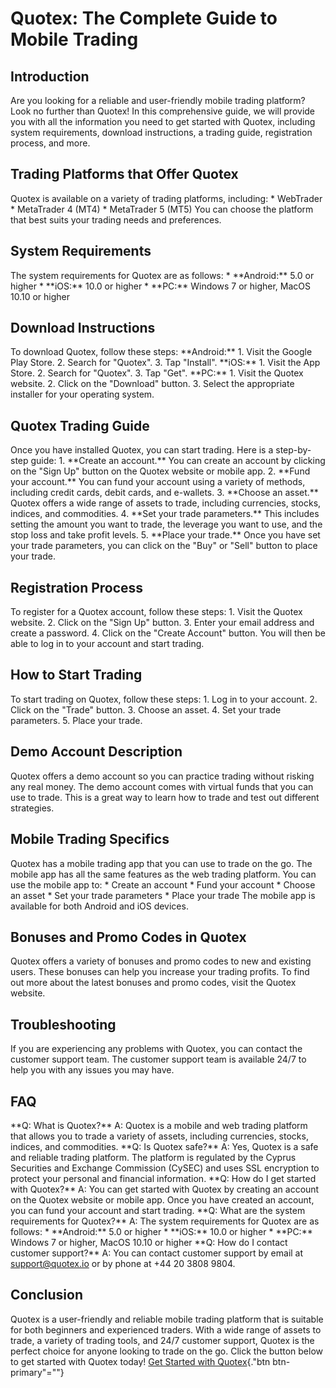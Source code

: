# Quotex: The Complete Guide to Mobile Trading

## Introduction

Are you looking for a reliable and user-friendly mobile trading
platform? Look no further than Quotex! In this comprehensive guide, we
will provide you with all the information you need to get started with
Quotex, including system requirements, download instructions, a trading
guide, registration process, and more.

## Trading Platforms that Offer Quotex

Quotex is available on a variety of trading platforms, including: \*
WebTrader \* MetaTrader 4 (MT4) \* MetaTrader 5 (MT5) You can choose the
platform that best suits your trading needs and preferences.

## System Requirements

The system requirements for Quotex are as follows: \* \*\*Android:\*\*
5.0 or higher \* \*\*iOS:\*\* 10.0 or higher \* \*\*PC:\*\* Windows 7 or
higher, MacOS 10.10 or higher

## Download Instructions

To download Quotex, follow these steps: \*\*Android:\*\* 1. Visit the
Google Play Store. 2. Search for "Quotex". 3. Tap "Install".
\*\*iOS:\*\* 1. Visit the App Store. 2. Search for "Quotex". 3.
Tap "Get". \*\*PC:\*\* 1. Visit the Quotex website. 2. Click on
the "Download" button. 3. Select the appropriate installer for
your operating system.

## Quotex Trading Guide

Once you have installed Quotex, you can start trading. Here is a
step-by-step guide: 1. \*\*Create an account.\*\* You can create an
account by clicking on the "Sign Up" button on the Quotex website
or mobile app. 2. \*\*Fund your account.\*\* You can fund your account
using a variety of methods, including credit cards, debit cards, and
e-wallets. 3. \*\*Choose an asset.\*\* Quotex offers a wide range of
assets to trade, including currencies, stocks, indices, and commodities.
4. \*\*Set your trade parameters.\*\* This includes setting the amount
you want to trade, the leverage you want to use, and the stop loss and
take profit levels. 5. \*\*Place your trade.\*\* Once you have set your
trade parameters, you can click on the "Buy" or "Sell"
button to place your trade.

## Registration Process

To register for a Quotex account, follow these steps: 1. Visit the
Quotex website. 2. Click on the "Sign Up" button. 3. Enter your
email address and create a password. 4. Click on the "Create
Account" button. You will then be able to log in to your account and
start trading.

## How to Start Trading

To start trading on Quotex, follow these steps: 1. Log in to your
account. 2. Click on the "Trade" button. 3. Choose an asset. 4.
Set your trade parameters. 5. Place your trade.

## Demo Account Description

Quotex offers a demo account so you can practice trading without risking
any real money. The demo account comes with virtual funds that you can
use to trade. This is a great way to learn how to trade and test out
different strategies.

## Mobile Trading Specifics

Quotex has a mobile trading app that you can use to trade on the go. The
mobile app has all the same features as the web trading platform. You
can use the mobile app to: \* Create an account \* Fund your account \*
Choose an asset \* Set your trade parameters \* Place your trade The
mobile app is available for both Android and iOS devices.

## Bonuses and Promo Codes in Quotex

Quotex offers a variety of bonuses and promo codes to new and existing
users. These bonuses can help you increase your trading profits. To find
out more about the latest bonuses and promo codes, visit the Quotex
website.

## Troubleshooting

If you are experiencing any problems with Quotex, you can contact the
customer support team. The customer support team is available 24/7 to
help you with any issues you may have.

## FAQ

\*\*Q: What is Quotex?\*\* A: Quotex is a mobile and web trading
platform that allows you to trade a variety of assets, including
currencies, stocks, indices, and commodities. \*\*Q: Is Quotex safe?\*\*
A: Yes, Quotex is a safe and reliable trading platform. The platform is
regulated by the Cyprus Securities and Exchange Commission (CySEC) and
uses SSL encryption to protect your personal and financial information.
\*\*Q: How do I get started with Quotex?\*\* A: You can get started with
Quotex by creating an account on the Quotex website or mobile app. Once
you have created an account, you can fund your account and start
trading. \*\*Q: What are the system requirements for Quotex?\*\* A: The
system requirements for Quotex are as follows: \* \*\*Android:\*\* 5.0
or higher \* \*\*iOS:\*\* 10.0 or higher \* \*\*PC:\*\* Windows 7 or
higher, MacOS 10.10 or higher \*\*Q: How do I contact customer
support?\*\* A: You can contact customer support by email at
support@quotex.io or by phone at +44 20 3808 9804.

## Conclusion

Quotex is a user-friendly and reliable mobile trading platform that is
suitable for both beginners and experienced traders. With a wide range
of assets to trade, a variety of trading tools, and 24/7 customer
support, Quotex is the perfect choice for anyone looking to trade on the
go. Click the button below to get started with Quotex today! [Get
Started with Quotex](\%22https://traff.sbs/quotexonelink\%22){."btn
btn-primary"=""}

